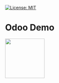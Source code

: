 
[![License: MIT](https://img.shields.io/badge/License-MIT-yellow.svg)](https://opensource.org/licenses/MIT)  


# Odoo Demo

<div style="float: left;"><img src="static/description/icon.png" width="128" height="128"/></div> 
